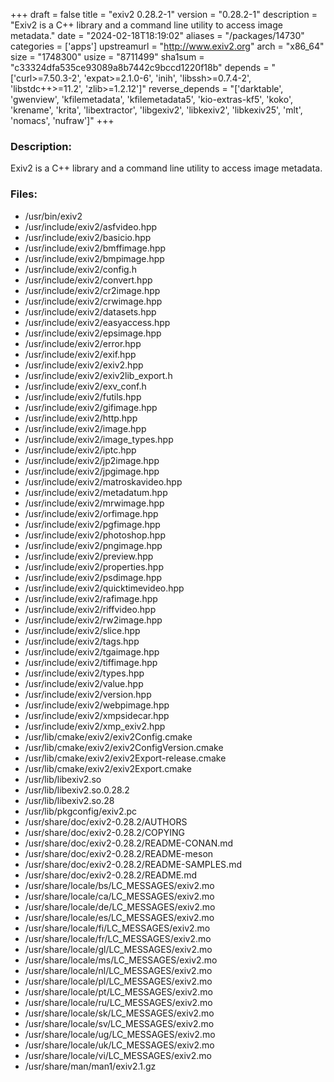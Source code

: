 +++
draft = false
title = "exiv2 0.28.2-1"
version = "0.28.2-1"
description = "Exiv2 is a C++ library and a command line utility to access image metadata."
date = "2024-02-18T18:19:02"
aliases = "/packages/14730"
categories = ['apps']
upstreamurl = "http://www.exiv2.org"
arch = "x86_64"
size = "1748300"
usize = "8711499"
sha1sum = "c33324dfa535ce93089a8b7442c9bccd1220f18b"
depends = "['curl>=7.50.3-2', 'expat>=2.1.0-6', 'inih', 'libssh>=0.7.4-2', 'libstdc++>=11.2', 'zlib>=1.2.12']"
reverse_depends = "['darktable', 'gwenview', 'kfilemetadata', 'kfilemetadata5', 'kio-extras-kf5', 'koko', 'krename', 'krita', 'libextractor', 'libgexiv2', 'libkexiv2', 'libkexiv25', 'mlt', 'nomacs', 'nufraw']"
+++
### Description: 
Exiv2 is a C++ library and a command line utility to access image metadata.

### Files: 
* /usr/bin/exiv2
* /usr/include/exiv2/asfvideo.hpp
* /usr/include/exiv2/basicio.hpp
* /usr/include/exiv2/bmffimage.hpp
* /usr/include/exiv2/bmpimage.hpp
* /usr/include/exiv2/config.h
* /usr/include/exiv2/convert.hpp
* /usr/include/exiv2/cr2image.hpp
* /usr/include/exiv2/crwimage.hpp
* /usr/include/exiv2/datasets.hpp
* /usr/include/exiv2/easyaccess.hpp
* /usr/include/exiv2/epsimage.hpp
* /usr/include/exiv2/error.hpp
* /usr/include/exiv2/exif.hpp
* /usr/include/exiv2/exiv2.hpp
* /usr/include/exiv2/exiv2lib_export.h
* /usr/include/exiv2/exv_conf.h
* /usr/include/exiv2/futils.hpp
* /usr/include/exiv2/gifimage.hpp
* /usr/include/exiv2/http.hpp
* /usr/include/exiv2/image.hpp
* /usr/include/exiv2/image_types.hpp
* /usr/include/exiv2/iptc.hpp
* /usr/include/exiv2/jp2image.hpp
* /usr/include/exiv2/jpgimage.hpp
* /usr/include/exiv2/matroskavideo.hpp
* /usr/include/exiv2/metadatum.hpp
* /usr/include/exiv2/mrwimage.hpp
* /usr/include/exiv2/orfimage.hpp
* /usr/include/exiv2/pgfimage.hpp
* /usr/include/exiv2/photoshop.hpp
* /usr/include/exiv2/pngimage.hpp
* /usr/include/exiv2/preview.hpp
* /usr/include/exiv2/properties.hpp
* /usr/include/exiv2/psdimage.hpp
* /usr/include/exiv2/quicktimevideo.hpp
* /usr/include/exiv2/rafimage.hpp
* /usr/include/exiv2/riffvideo.hpp
* /usr/include/exiv2/rw2image.hpp
* /usr/include/exiv2/slice.hpp
* /usr/include/exiv2/tags.hpp
* /usr/include/exiv2/tgaimage.hpp
* /usr/include/exiv2/tiffimage.hpp
* /usr/include/exiv2/types.hpp
* /usr/include/exiv2/value.hpp
* /usr/include/exiv2/version.hpp
* /usr/include/exiv2/webpimage.hpp
* /usr/include/exiv2/xmpsidecar.hpp
* /usr/include/exiv2/xmp_exiv2.hpp
* /usr/lib/cmake/exiv2/exiv2Config.cmake
* /usr/lib/cmake/exiv2/exiv2ConfigVersion.cmake
* /usr/lib/cmake/exiv2/exiv2Export-release.cmake
* /usr/lib/cmake/exiv2/exiv2Export.cmake
* /usr/lib/libexiv2.so
* /usr/lib/libexiv2.so.0.28.2
* /usr/lib/libexiv2.so.28
* /usr/lib/pkgconfig/exiv2.pc
* /usr/share/doc/exiv2-0.28.2/AUTHORS
* /usr/share/doc/exiv2-0.28.2/COPYING
* /usr/share/doc/exiv2-0.28.2/README-CONAN.md
* /usr/share/doc/exiv2-0.28.2/README-meson
* /usr/share/doc/exiv2-0.28.2/README-SAMPLES.md
* /usr/share/doc/exiv2-0.28.2/README.md
* /usr/share/locale/bs/LC_MESSAGES/exiv2.mo
* /usr/share/locale/ca/LC_MESSAGES/exiv2.mo
* /usr/share/locale/de/LC_MESSAGES/exiv2.mo
* /usr/share/locale/es/LC_MESSAGES/exiv2.mo
* /usr/share/locale/fi/LC_MESSAGES/exiv2.mo
* /usr/share/locale/fr/LC_MESSAGES/exiv2.mo
* /usr/share/locale/gl/LC_MESSAGES/exiv2.mo
* /usr/share/locale/ms/LC_MESSAGES/exiv2.mo
* /usr/share/locale/nl/LC_MESSAGES/exiv2.mo
* /usr/share/locale/pl/LC_MESSAGES/exiv2.mo
* /usr/share/locale/pt/LC_MESSAGES/exiv2.mo
* /usr/share/locale/ru/LC_MESSAGES/exiv2.mo
* /usr/share/locale/sk/LC_MESSAGES/exiv2.mo
* /usr/share/locale/sv/LC_MESSAGES/exiv2.mo
* /usr/share/locale/ug/LC_MESSAGES/exiv2.mo
* /usr/share/locale/uk/LC_MESSAGES/exiv2.mo
* /usr/share/locale/vi/LC_MESSAGES/exiv2.mo
* /usr/share/man/man1/exiv2.1.gz
